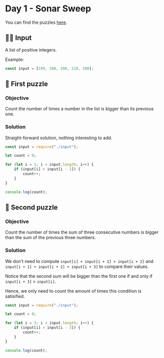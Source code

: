 # Day 1 - Sonar Sweep

You can find the puzzles [here](https://adventofcode.com/2021/day/1).

## ✍🏼 Input

A list of positive integers.

Example:

```js
const input = [199, 200, 208, 210, 200];
```

## 🧩 First puzzle

### Objective

Count the number of times a number in the list is bigger than its previous one.

### Solution

Straight-forward solution, nothing interesting to add.

```js
const input = require("./input");

let count = 0;

for (let i = 1; i < input.length; i++) {
	if (input[i] > input[i - 1]) {
		count++;
	}
}

console.log(count);
```

## 🧩 Second puzzle

### Objective

Count the number of times the sum of three consecutive numbers is bigger than the sum of the previous three numbers.

### Solution

We don't need to compute `input[i] + input[i + 1] + input[i + 2]` and `input[i + 1] + input[i + 2] + input[i + 3]` to compare their values.

Notice that the second sum will be bigger than the first one if and only if `input[i + 3]` > `input[i]`.

Hence, we only need to count the amount of times this condition is satisified.

```js
const input = require("./input");

let count = 0;

for (let i = 3; i < input.length; i++) {
	if (input[i] > input[i - 3]) {
		count++;
	}
}

console.log(count);
```
